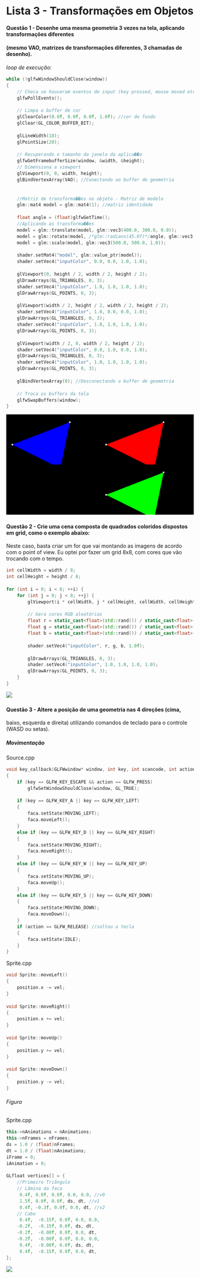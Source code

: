 # Lista 3 - Transformações em Objetos 

#### Questão 1 - Desenhe uma mesma geometria 3 vezes na tela, aplicando transformações diferentes 
#### (mesmo VAO, matrizes de transformações diferentes, 3 chamadas de desenho).

*loop de execução:*
```c++
while (!glfwWindowShouldClose(window))
{
	// Checa se houveram eventos de input (key pressed, mouse moved etc.) e chama as fun��es de callback correspondentes
	glfwPollEvents();

	// Limpa o buffer de cor
	glClearColor(0.0f, 0.0f, 0.0f, 1.0f); //cor de fundo
	glClear(GL_COLOR_BUFFER_BIT);

	glLineWidth(10);
	glPointSize(20);

	// Recuperando o tamanho da janela da aplica��o
	glfwGetFramebufferSize(window, &width, &height);
	// Dimensiona a viewport
	glViewport(0, 0, width, height);
	glBindVertexArray(VAO); //Conectando ao buffer de geometria


	//Matriz de transforma��es no objeto - Matriz de modelo
	glm::mat4 model = glm::mat4(1); //matriz identidade

	float angle = (float)glfwGetTime();
	//Aplicando as transforma��es
	model = glm::translate(model, glm::vec3(400.0, 300.0, 0.0));
	model = glm::rotate(model, /*glm::radians(45.0f)*/angle, glm::vec3(0.0, 0.0, 1.0));
	model = glm::scale(model, glm::vec3(500.0, 500.0, 1.0));

	shader.setMat4("model", glm::value_ptr(model));
	shader.setVec4("inputColor", 0.0, 0.0, 1.0, 1.0);

	glViewport(0, height / 2, width / 2, height / 2);
	glDrawArrays(GL_TRIANGLES, 0, 3);
	shader.setVec4("inputColor", 1.0, 1.0, 1.0, 1.0);
	glDrawArrays(GL_POINTS, 0, 3);

	glViewport(width / 2, height / 2, width / 2, height / 2);
	shader.setVec4("inputColor", 1.0, 0.0, 0.0, 1.0);
	glDrawArrays(GL_TRIANGLES, 0, 3);
	shader.setVec4("inputColor", 1.0, 1.0, 1.0, 1.0);
	glDrawArrays(GL_POINTS, 0, 3);

	glViewport(width / 2, 0, width / 2, height / 2);
	shader.setVec4("inputColor", 0.0, 1.0, 0.0, 1.0);
	glDrawArrays(GL_TRIANGLES, 0, 3);
	shader.setVec4("inputColor", 1.0, 1.0, 1.0, 1.0);
	glDrawArrays(GL_POINTS, 0, 3);

	glBindVertexArray(0); //Desconectando o buffer de geometria

	// Troca os buffers da tela
	glfwSwapBuffers(window);
}
```

<img src = img/lista3/q1.png>


#### Questão 2 - Crie uma cena composta de quadrados coloridos dispostos em grid, como o exemplo abaixo:

Neste caso, basta criar um for que vai montando as imagens de acordo com o point of view.
Eu optei por fazer um grid 8x8, com cores que vão trocando com o tempo.
```c++
int cellWidth = width / 8;
int cellHeight = height / 8;

for (int i = 0; i < 8; ++i) {
	for (int j = 0; j < 8; ++j) {
		glViewport(i * cellWidth, j * cellHeight, cellWidth, cellHeight);

		// Gera cores RGB aleatórias
		float r = static_cast<float>(std::rand()) / static_cast<float>(RAND_MAX);
		float g = static_cast<float>(std::rand()) / static_cast<float>(RAND_MAX);
		float b = static_cast<float>(std::rand()) / static_cast<float>(RAND_MAX);

		shader.setVec4("inputColor", r, g, b, 1.0f);

		glDrawArrays(GL_TRIANGLES, 0, 3);
		shader.setVec4("inputColor", 1.0, 1.0, 1.0, 1.0);
		glDrawArrays(GL_POINTS, 0, 3);
	}
}
```
<img src = img/lista3/epilepsia.gif>



#### Questão 3 - Altere a posição de uma geometria nas 4 direções (cima,
baixo, esquerda e direita) utilizando comandos de teclado para o controle (WASD ou
setas).

##### Movimentação 
Source.cpp
```c++
void key_callback(GLFWwindow* window, int key, int scancode, int action, int mode)
{
	if (key == GLFW_KEY_ESCAPE && action == GLFW_PRESS)
		glfwSetWindowShouldClose(window, GL_TRUE);

	if (key == GLFW_KEY_A || key == GLFW_KEY_LEFT)
	{
		faca.setState(MOVING_LEFT);
		faca.moveLeft();
	}
	else if (key == GLFW_KEY_D || key == GLFW_KEY_RIGHT)
	{
		faca.setState(MOVING_RIGHT);
		faca.moveRight();
	}
	else if (key == GLFW_KEY_W || key == GLFW_KEY_UP)
	{
		faca.setState(MOVING_UP);
		faca.moveUp();
	}
	else if (key == GLFW_KEY_S || key == GLFW_KEY_DOWN)
	{
		faca.setState(MOVING_DOWN);
		faca.moveDown();
	}
	if (action == GLFW_RELEASE) //soltou a tecla
	{
		faca.setState(IDLE);
	}
}
```
Sprite.cpp
```c++
void Sprite::moveLeft()
{
	position.x -= vel;
}

void Sprite::moveRight()
{
	position.x += vel;
}

void Sprite::moveUp()
{
	position.y += vel;
}

void Sprite::moveDown()
{
	position.y -= vel;
}
```

###### Figura
Sprite.cpp
```c++
this->nAnimations = nAnimations;
this->nFrames = nFrames;
ds = 1.0 / (float)nFrames;
dt = 1.0 / (float)nAnimations;
iFrame = 0;
iAnimation = 0;

GLfloat vertices[] = {
	//Primeiro Triângulo
	// Lâmina da faca
	 0.4f, 0.0f, 0.0f, 0.0, 0.0, //v0
	 1.5f, 0.0f, 0.0f, ds, dt, //v1
	 0.4f, -0.3f, 0.0f, 0.0, dt, //v2
	// Cabo
	 0.4f,  -0.15f, 0.0f, 0.0, 0.0,
	-0.2f,  -0.15f, 0.0f, ds, dt,
	-0.2f,  -0.00f, 0.0f, 0.0, dt,
	-0.2f,  -0.00f, 0.0f, 0.0, 0.0,
	 0.4f,  -0.00f, 0.0f, ds, dt,
	 0.4f,  -0.15f, 0.0f, 0.0, dt,
};
```
<img src = img/lista3/faca.gif>

